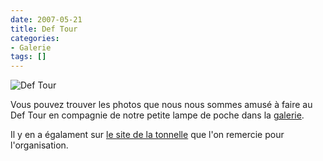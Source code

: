 ```yaml
---
date: 2007-05-21
title: Def Tour
categories:
- Galerie
tags: []
---
```

<img src="https://dlgjp9x71cipk.cloudfront.net/2007/05/deftour.png" alt="Def Tour" />

Vous pouvez trouver les photos que nous nous sommes amusé à faire au Def Tour en compagnie de notre petite lampe de poche dans la <a href="https://alienlebarge.ch/picsengine/#album=12" title="L'album du Def Tour">galerie</a>.

Il y en a égalament sur <a href="https://latonnelle.ch/index.php?page=galerie&amp;id=131" title="Les photos sur le site de la tonnelle">le site de la tonnelle</a> que l'on remercie pour l'organisation.

